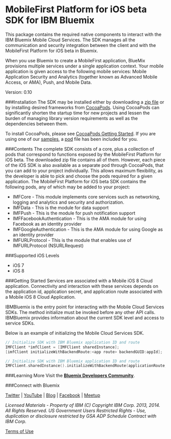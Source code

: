 MobileFirst Platform for iOS beta SDK for IBM Bluemix
===

This package contains the required native components to interact with the IBM
Bluemix Mobile Cloud Services.  The SDK manages all the communication and security integration between 
the client and with the MobileFirst Platform for iOS beta in Bluemix.

When you use Bluemix to create a MobileFirst application, BlueMix provisions 
multiple services under a single application context. Your mobile application is given 
access to the following mobile services: Mobile Application Security and Analytics (together known as Advanced Mobile Access, or AMA), Push, and Mobile Data.

Version: 0.10

###Installation
The SDK may be installed either by downloading a [zip file](https://imf-catalog.ng.bluemix.net/sdk/IMF-iOSClientSDK.zip) 
or by installing desired frameworks from [CocoaPods](http://cocoapods.org/). Using CocoaPods 
can significantly shorten the startup time for new projects and lessen the burden of managing 
library version requirements as well as the dependencies between them.

To install CocoaPods, please see [CocoaPods Getting Started](http://guides.cocoapods.org/using/getting-started.html#getting-started).  If you
are using one of our [samples](https://hub.jazz.net/user/mobilecloud),
a [pod](http://guides.cocoapods.org/using/the-podfile.html)
file has been included for you.

###Contents
The complete SDK consists of a core, plus a collection of pods that correspond to functions exposed
by the MobileFirst Platform for iOS beta.  The downloaded zip file
contains all of them. However, each piece of the iOS SDK is also available as a separate pod
through CocoaPods, 
that you can add to your project individually. This allows maximum flexibility, as the developer is able to 
pick and choose the pods required for a given application. The MobileFirst Platform for iOS beta SDK contains the following 
pods, any of which may be added to your project:

- IMFCore - This module implements core services such as networking, logging and analytics and security and authorization.
- IMFData - This is the module for data support
- IMFPush - This is the module for push notification support
- IMFFacebookAuthentication - This is the AMA module for using Facebook as an identity provider
- IMFGoogleAuthentication - This is the AMA module for using Google as an identity provider
- IMFURLProtocol - This is the module that enables use of IMFURLProtocol (NSURLRequest) 

###Supported iOS Levels
- iOS 7
- iOS 8

###Getting Started
Services are associated with a Mobile iOS 8 Cloud application. Connectivity and interaction with
these services depends on the application id, application secret, and application route associated
with a Mobile iOS 8 Cloud Application.

IBMBluemix is the entry point for interacting with the Mobile Cloud Services SDKs.  The method initialize 
must be invoked before any other API calls.  IBMBluemix provides information about the current SDK level 
and access to service SDKs.

Below is an example of initializing the Mobile Cloud Services SDK.
```Objective-c
// Initialize SDK with IBM Bluemix application ID and route
IMFClient *imfClient = [IMFClient sharedInstance];
[imfClient initializeWithBackendRoute:<app route> backendGUID:appId];
```

```Swift
// Initialize SDK with IBM Bluemix application ID and route
IMFClient.sharedInstance().initializeWithBackendRoute(applicationRoute, backendGUID: applicationId);
```

###Learning More
Visit the **[Bluemix Developers Community](https://developer.ibm.com/bluemix/)**.

###Connect with Bluemix 

[Twitter](https://twitter.com/ibmbluemix) |
[YouTube](https://www.youtube.com/playlist?list=PLzpeuWUENMK2d3L5qCITo2GQEt-7r0oqm) |
[Blog](https://developer.ibm.com/bluemix/blog/) |
[Facebook](https://www.facebook.com/ibmbluemix) |
[Meetup](http://www.meetup.com/bluemix/)

*Licensed Materials - Property of IBM
(C) Copyright IBM Corp. 2013, 2014. All Rights Reserved.
US Government Users Restricted Rights - Use, duplication or
disclosure restricted by GSA ADP Schedule Contract with IBM Corp.*

[Terms of Use](https://hub.jazz.net/gerrit/plugins/gerritfs/contents/bluemixmobilesdk%2Fimf-ios-sdk/refs%2Fheads%2Fmaster/License.txt)